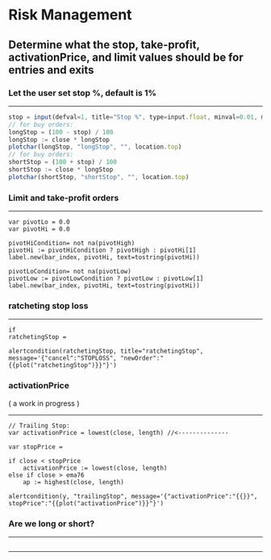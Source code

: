 # Risk Management
## Determine what the stop, take-profit, activationPrice, and limit values should be for entries and exits

### Let the user set stop %, default is 1%
---
```javascript
stop = input(defval=1, title="Stop %", type=input.float, minval=0.01, maxval=100, step=0.01)
// for buy orders:
longStop = (100 - stop) / 100
longStop := close * longStop
plotchar(longStop, "longStop", "", location.top)
// for buy orders:
shortStop = (100 + stop) / 100
shortStop := close * longStop
plotchar(shortStop, "shortStop", "", location.top)
```
### Limit and take-profit orders
---
```
var pivotLo = 0.0
var pivotHi = 0.0

pivotHiCondition= not na(pivotHigh)
pivotHi := pivotHiCondition ? pivotHigh : pivotHi[1]
label.new(bar_index, pivotHi, text=tostring(pivotHi))

pivotLoCondition= not na(pivotLow)
pivotLow := pivotLowCondition ? pivotLow : pivotLow[1]
label.new(bar_index, pivotHi, text=tostring(pivotHi))

```
### ratcheting stop loss
---
```
if 
ratchetingStop = 

alertcondition(ratchetingStop, title="ratchetingStop", message='{"cancel":"STOPLOSS", "newOrder":"{{plot("ratchetingStop")}}"}')
```
### activationPrice
( a work in progress )

---
```
// Trailing Stop:
var activationPrice = lowest(close, length) //<--------------

var stopPrice = 

if close < stopPrice
    activationPrice := lowest(close, length)
else if close > ema76
    ap := highest(close, length)

alertcondition(y, "trailingStop", message='{"activationPrice":"{{}}", stopPrice":"{{plot("activationPrice")}}"}')
```
### Are we long or short?
---
```

```

---
```

```
